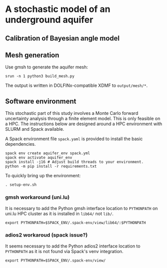 # A stochastic model of an underground aquifer

## Calibration of Bayesian angle model

## Mesh generation

Use gmsh to generate the aquifer mesh:

    srun -n 1 python3 build_mesh.py

The output is written in DOLFINx-compatible XDMF to `output/mesh/*`.

## Software environment

This stochastic part of this study involves a Monte Carlo forward uncertainty
analysis through a finite element model. This is only feasible on a HPC. The
instructions below are designed around a HPC environment with SLURM and Spack
available.

A Spack environment file `spack.yaml` is provided to install the basic
dependencies.

    spack env create aquifer_env spack.yml
    spack env activate aquifer_env
    spack install -j16 # Adjust build threads to your environment.
    python -m pip install -r requirements.txt

To quickly bring up the environment:

    . setup-env.sh

### gmsh workaround (uni.lu)

It is necessary to add the Python gmsh interface location to `PYTHONPATH` on
uni.lu HPC cluster as it is installed in `lib64/` not `lib/`.

    export PYTHONPATH=$SPACK_ENV/.spack-env/view/lib64/:$PYTHONPATH

### adios2 workaroud (spack issue?)

It seems necessary to add the Python adios2 interface location to `PYTHONPATH`
as it is not found via Spack's venv integration.

    export PYTHONPATH=$SPACK_ENV/.spack-env/view/

